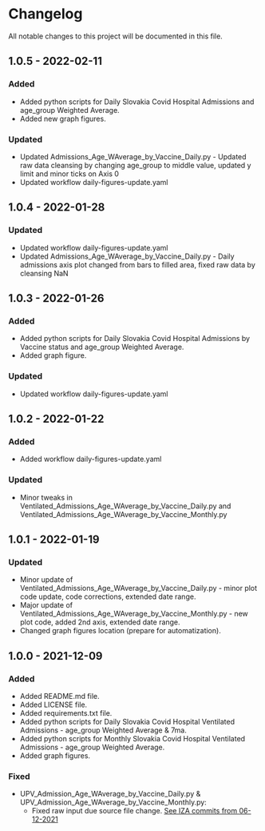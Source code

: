 # Changelog

All notable changes to this project will be documented in this file.

## 1.0.5 - 2022-02-11

### Added
- Added python scripts for Daily Slovakia Covid Hospital Admissions and age_group Weighted Average.
- Added new graph figures.

### Updated
- Updated Admissions_Age_WAverage_by_Vaccine_Daily.py - Updated raw data cleansing by changing age_group to middle value, updated y limit and minor ticks on Axis 0
- Updated workflow daily-figures-update.yaml

## 1.0.4 - 2022-01-28

### Updated
- Updated workflow daily-figures-update.yaml
- Updated Admissions_Age_WAverage_by_Vaccine_Daily.py - Daily admissions axis plot changed from bars to filled area, fixed raw data by cleansing NaN

## 1.0.3 - 2022-01-26

### Added
- Added python scripts for Daily Slovakia Covid Hospital Admissions by Vaccine status and age_group Weighted Average.
- Added graph figure.

### Updated
- Updated workflow daily-figures-update.yaml

## 1.0.2 - 2022-01-22

### Added
- Added workflow daily-figures-update.yaml

### Updated
- Minor tweaks in Ventilated_Admissions_Age_WAverage_by_Vaccine_Daily.py and Ventilated_Admissions_Age_WAverage_by_Vaccine_Monthly.py

## 1.0.1 - 2022-01-19

### Updated
- Minor update of Ventilated_Admissions_Age_WAverage_by_Vaccine_Daily.py - minor plot code update, code corrections, extended date range.
- Major update of Ventilated_Admissions_Age_WAverage_by_Vaccine_Monthly.py - new plot code, added 2nd axis, extended date range.
- Changed graph figures location (prepare for automatization).

## 1.0.0 - 2021-12-09

### Added
- Added README.md file.
- Added LICENSE file.
- Added requirements.txt file.
- Added python scripts for Daily Slovakia Covid Hospital Ventilated Admissions - age_group Weighted Average & 7ma.
- Added python scripts for Monthly Slovakia Covid Hospital Ventilated Admissions - age_group Weighted Average.
- Added graph figures.

### Fixed
- UPV_Admission_Age_WAverage_by_Vaccine_Daily.py & UPV_Admission_Age_WAverage_by_Vaccine_Monthly.py:
  - Fixed raw input due source file change. [See IZA commits from 06-12-2021](https://github.com/Institut-Zdravotnych-Analyz/covid19-data/tree/main/Hospitals)